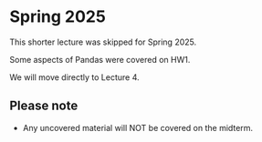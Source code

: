 # Spring 2025

This shorter lecture was skipped for Spring 2025.

Some aspects of Pandas were covered on HW1.

We will move directly to Lecture 4.

## Please note

- Any uncovered material will NOT be covered on the midterm.
